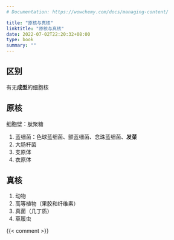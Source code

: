 ```yaml
---
# Documentation: https://wowchemy.com/docs/managing-content/

title: "原核与真核"
linktitle: "原核与真核"
date: 2022-07-02T22:20:32+08:00
type: book
summary: ""
---
```


## 区别

有无**成型**的细胞核

## 原核

细胞壁：肽聚糖

1. 蓝细菌：色球蓝细菌、颤蓝细菌、念珠蓝细菌、**发菜**
2. 大肠杆菌
3. 支原体
4. 衣原体

## 真核

1. 动物
2. 高等植物（果胶和纤维素）
3. 真菌（几丁质）
4. 草履虫


{{< comment >}}
